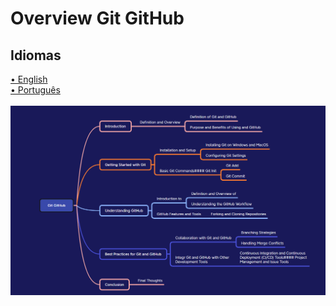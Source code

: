 # Overview Git GitHub

## Idiomas
<a href="/README_en-us.md">• English</a>
<br>
<a href="/README_pt-br.md">• Português</a>
<br><br>
<img src="https://github.com/leostella97/overview_git-github/blob/main/img/git-github.png?raw=true">
